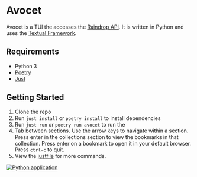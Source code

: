 # Avocet

Avocet is a TUI the accesses the [Raindrop API](https://developer.raindrop.io/). It is written in Python and uses the [Textual Framework](https://textual.textualize.io).

## Requirements
- Python 3
- [Poetry](https://python-poetry.org/docs/)
- [Just](https://github.com/casey/just)

## Getting Started
1. Clone the repo
2. Run `just install` or `poetry install` to install dependencies
3. Run `just run` or `poetry run avocet` to run the
4. Tab between sections. Use the arrow keys to navigate within a section. Press enter in the collections section to view the bookmarks in that collection. Press enter on a bookmark to open it in your default browser. Press `ctrl-c` to quit.
5. View the [justfile](./justfile) for more commands.

[![Python application](https://github.com/JoshuaOliphant/avocet/actions/workflows/python-app.yml/badge.svg)](https://github.com/JoshuaOliphant/avocet/actions/workflows/python-app.yml)
